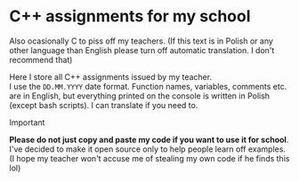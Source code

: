 # C++ assignments for my school
Also ocasionally C to piss off my teachers.
(If this text is in Polish or any other language than English please turn off automatic translation. I don't recommend that)

Here I store all C++ assignments issued by my teacher.  
I use the `DD.MM.YYYY` date format. Function names, variables, comments etc. are in English, but everything printed on the console is written in Polish (except bash scripts). I can translate if you need to. 

> [!IMPORTANT]  
**Please do not just copy and paste my code if you want to use it for school**. I've decided to make it open source only to help people learn off examples.  
(I hope my teacher won't accuse me of stealing my own code if he finds this lol)